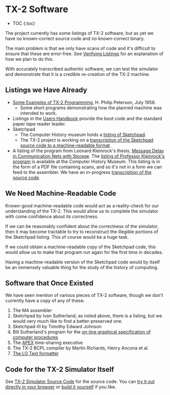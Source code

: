 # TX-2 Software

* TOC
{:toc}

The project currently has some listings of TX-2 software, but as yet
we have no known-correct source code and no known-correct binary.

The main problem is that we only have scans of code and it's difficult
to ensure that these are error-free.  See [Verifying
Listings](verifying-listings.md) for an explanation of how we plan to
do this.

With accurately transcribed authentic software, we can test the
simulator and demonstrate that it is a credible re-creation of the
TX-2 machine.

## Listings we Have Already

* [Some Examples of TX-2
  Programming](http://www.bitsavers.org/pdf/mit/tx-2/6M-5780_Some_Examples_of_TX-2_Programming_Jul1958.pdf),
  H. Philip Peterson, July 1958.
   * Some short programs demonstrating how the planned machine was
     intended to work.
* Listings in the [Users
  Handbook](documentation#tx-2-users-handbook) provide the boot
  code and the standard paper tape reader leader.
* Sketchpad
   * The Computer History museum holds a [listing of
  Sketchpad](https://www.computerhistory.org/collections/catalog/102726903).
   * The TX-2 project is working on a [transcription of the Sketchpad
  source code to a machine-readable format](https://github.com/TX-2/Sketchpad).
* A listing of the program from Leonard Kleinrock's thesis, [Message
  Delay in Communication Nets with
  Storage](https://www.lk.cs.ucla.edu/data/files/Message%20delay%20Phd.pdf).
  The [listing of Professor Kleinrock's
  program](https://www.computerhistory.org/collections/catalog/300000161/)
  is available at the Computer History Museum.
  This listing is in the form of a PDF file containing scans, and so
  it's not in a form we can feed to the assembler.  We have an
  in-progress [transcription of the source
  code](https://github.com/TX-2/Kleinrock-network-simulator).

## We Need Machine-Readable Code

Known-good machine-readable code would act as a reality-check for our
understanding of the TX-2.  This would allow us to complete the
simulator with come confidence about its correctness.

If we can be reasonably confident about the correctness of the
simulator, then it may become tractable to try to reconstruct the
illegible portions of the Sketchpad listing.  This of course would be
a huge task.

If we could obtain a machine-readable copy of the Sketchpad code, this
would allow us to make that program run again for the first
time in decades.

Having a machine-readable version of the Sketchpad code would by
itself be an immensely valuable thing for the study of the history of
computing.

## Software that Once Existed

We have seen mention of various pieces of TX-2 software, though we
don't currently have a copy of any of these:

1. The M4 assembler
1. Sketchpad by Ivan Sutherland; as noted above, there is a listing,
   but we would very much like to find a better-preserved one.
1. Sketchpad-III by Timothy Edward Johnson
1. Bill Sutherland's program for the [on-line graphical specification
   of computer
   procedures](https://mit.primo.exlibrisgroup.com/discovery/fulldisplay?vid=01MIT_INST:MIT&search_scope=all&tab=all&docid=alma990002681740106761&lang=en&context=L&virtualBrowse=true)
1. The [APEX](documentation#apex) time-sharing executive
1. The TX-2 BCPL compiler by Martin Richards, Henry Ancona et al.
1. [The LO Text
   formatter](https://apps.dtic.mil/sti/pdfs/ADA007824.pdf)

## Code for the TX-2 Simulator Itself

See [TX-2 Simulator Source Code](../code) for the source code. You can
[try it out directly in your browser](https://tx-2.github.io/demo/) or
[build it
yourself](https://github.com/TX-2/TX-2-simulator/blob/main/docs/build/web.md)
if you like.
